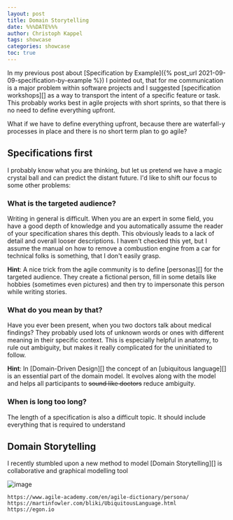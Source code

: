 ```yaml
---
layout: post
title: Domain Storytelling
date: %%%DATE%%%
author: Christoph Kappel
tags: showcase
categories: showcase
toc: true
---
```

In my previous post about
[Specification by Example]({% post_url 2021-09-09-specification-by-example %}) I pointed out, that
for me communication is a major problem within software projects and I suggested [specification
workshops][] as a way to transport the intent of a specific feature or task. This probably works
best in agile projects with short sprints, so that there is no need to define everything upfront.

What if we have to define everything upfront, because there are waterfall-y processes in place and
there is no short term plan to go agile?

## Specifications first

I probably know what you are thinking, but let us pretend we have a magic crystal ball and can
predict the distant future. I'd like to shift our focus to some other problems:

### What is the targeted audience?

Writing in general is difficult. When you are an expert in some field, you have a good depth of
knowledge and you automatically assume the reader of your specification shares this depth. This
obviously leads to a lack of detail and overall looser descriptions. I haven't checked this yet, but
I assume the manual on how to remove a combustion engine from a car for technical folks is
something, that I don't easily grasp.

**Hint**: A nice trick from the agile community is to define [personas][] for the targeted
audience. They create a fictional person, fill in some details like hobbies (sometimes even
pictures) and then try to impersonate this person while writing stories.

### What do you mean by that?

Have you ever been present, when you two doctors talk about medical findings? They probably used
lots of unknown words or ones with different meaning in their specific context. This is especially
helpful in anatomy, to rule out ambiguity, but makes it really complicated for the uninitiated to
follow.

**Hint**: In [Domain-Driven Design][] the concept of an [ubiquitous language][] is an essential
part of the domain model. It evolves along with the model and helps all participants to ~~sound like
doctors~~ reduce ambiguity.

### When is long too long?

The length of a specification is also a difficult topic. It should include everything that is
required to understand

## Domain Storytelling

I recently stumbled upon a new method to model
[Domain Storytelling][] is collaborative and graphical modelling tool

![image](/assets/images/20211209-overview.png)

```
https://www.agile-academy.com/en/agile-dictionary/persona/
https://martinfowler.com/bliki/UbiquitousLanguage.html
https://egon.io
```